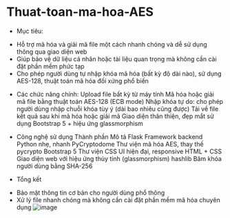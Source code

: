 # Thuat-toan-ma-hoa-AES
* Mục tiêu:
- Hỗ trợ mã hóa và giải mã file một cách nhanh chóng và dễ sử dụng thông qua giao diện web
- Giúp bảo vệ dữ liệu cá nhân hoặc tài liệu quan trọng mà không cần cài đặt phần mềm phức tạp
- Cho phép người dùng tự nhập khóa mã hóa (bất kỳ độ dài nào), sử dụng AES-128, thuật toán mã hóa đối xứng phổ biến
* Các chức năng chính:
Upload file bất kỳ từ máy tính 
 Mã hóa hoặc giải mã file bằng thuật toán AES-128 (ECB mode)
 Nhập khóa tự do: cho phép người dùng nhập chuỗi khóa tùy ý (dài bao nhiêu cũng được)
 Tải về file kết quả sau khi mã hóa hoặc giải mã
 Giao diện thân thiện, đẹp mắt sử dụng Bootstrap 5 + hiệu ứng glassmorphism

- Công nghệ sử dụng
  Thành phần        Mô tả
Flask	            Framework backend Python nhẹ, nhanh
PyCryptodome     	Thư viện mã hóa AES, thay thế pycrypto
Bootstrap 5      	Thư viện CSS UI hiện đại, responsive
HTML + CSS	       Giao diện web với hiệu ứng thủy tinh (glassmorphism)
hashlib	          Băm khóa người dùng bằng SHA-256

* Tổng kết
- Bảo mật thông tin cơ bản cho người dùng phổ thông
- Xử lý file nhanh chóng mà không cần cài đặt phần mềm mã hóa chuyên dụng
![image](https://github.com/user-attachments/assets/663688cc-1f4c-436d-bea2-ef0eae039b9a)



